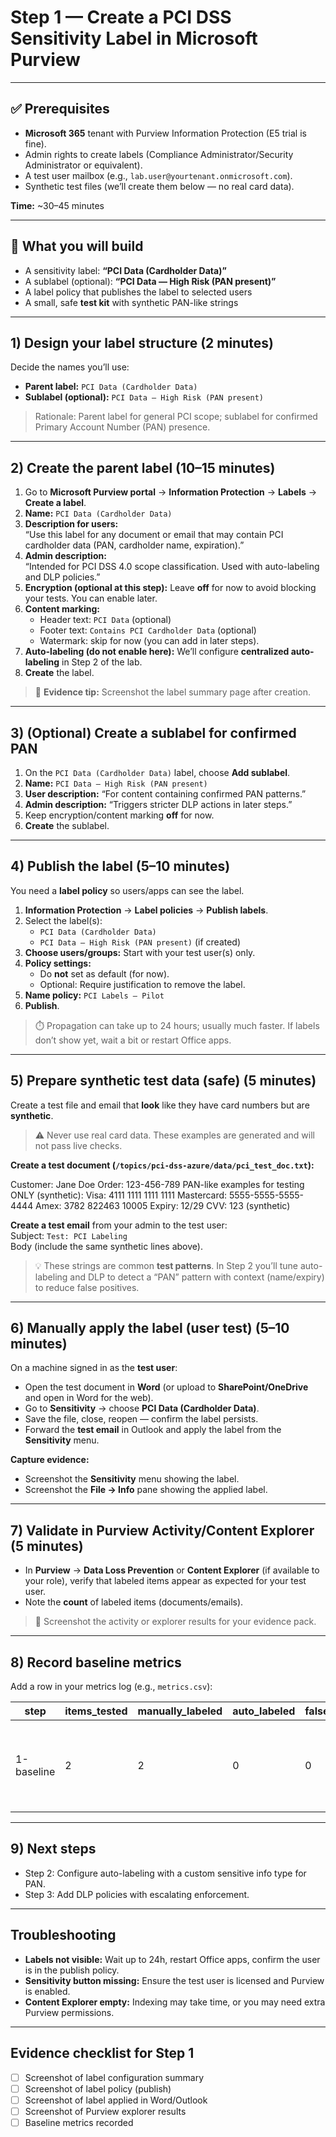 # Step 1 — Create a PCI DSS Sensitivity Label in Microsoft Purview
---

## ✅ Prerequisites

- **Microsoft 365** tenant with Purview Information Protection (E5 trial is fine).
- Admin rights to create labels (Compliance Administrator/Security Administrator or equivalent).
- A test user mailbox (e.g., `lab.user@yourtenant.onmicrosoft.com`).
- Synthetic test files (we’ll create them below — no real card data).

**Time:** ~30–45 minutes

---

## 🔎 What you will build

- A sensitivity label: **“PCI Data (Cardholder Data)”**
- A sublabel (optional): **“PCI Data — High Risk (PAN present)”**
- A label policy that publishes the label to selected users
- A small, safe **test kit** with synthetic PAN-like strings

---

## 1) Design your label structure (2 minutes)

Decide the names you’ll use:

- **Parent label:** `PCI Data (Cardholder Data)`
- **Sublabel (optional):** `PCI Data — High Risk (PAN present)`

> Rationale: Parent label for general PCI scope; sublabel for confirmed Primary Account Number (PAN) presence.

---

## 2) Create the parent label (10–15 minutes)

1. Go to **Microsoft Purview portal** → **Information Protection** → **Labels** → **Create a label**.
2. **Name:** `PCI Data (Cardholder Data)`
3. **Description for users:**  
   “Use this label for any document or email that may contain PCI cardholder data (PAN, cardholder name, expiration).”
4. **Admin description:**  
   “Intended for PCI DSS 4.0 scope classification. Used with auto-labeling and DLP policies.”
5. **Encryption (optional at this step):** Leave **off** for now to avoid blocking your tests. You can enable later.
6. **Content marking:**  
   - Header text: `PCI Data` (optional)  
   - Footer text: `Contains PCI Cardholder Data` (optional)  
   - Watermark: skip for now (you can add in later steps).
7. **Auto-labeling (do not enable here):** We’ll configure **centralized auto-labeling** in Step 2 of the lab.
8. **Create** the label.

> 📸 **Evidence tip:** Screenshot the label summary page after creation.

---

## 3) (Optional) Create a sublabel for confirmed PAN

1. On the `PCI Data (Cardholder Data)` label, choose **Add sublabel**.
2. **Name:** `PCI Data — High Risk (PAN present)`
3. **User description:** “For content containing confirmed PAN patterns.”
4. **Admin description:** “Triggers stricter DLP actions in later steps.”
5. Keep encryption/content marking **off** for now.
6. **Create** the sublabel.

---

## 4) Publish the label (5–10 minutes)

You need a **label policy** so users/apps can see the label.

1. **Information Protection** → **Label policies** → **Publish labels**.
2. Select the label(s):  
   - `PCI Data (Cardholder Data)`  
   - `PCI Data — High Risk (PAN present)` (if created)
3. **Choose users/groups:** Start with your test user(s) only.
4. **Policy settings:**  
   - Do **not** set as default (for now).  
   - Optional: Require justification to remove the label.
5. **Name policy:** `PCI Labels — Pilot`
6. **Publish**.

> ⏱️ Propagation can take up to 24 hours; usually much faster. If labels don’t show yet, wait a bit or restart Office apps.

---

## 5) Prepare synthetic test data (safe) (5 minutes)

Create a test file and email that **look** like they have card numbers but are **synthetic**.

> ⚠️ Never use real card data. These examples are generated and will not pass live checks.

**Create a test document (`/topics/pci-dss-azure/data/pci_test_doc.txt`):**

Customer: Jane Doe
Order: 123-456-789
PAN-like examples for testing ONLY (synthetic):
Visa: 4111 1111 1111 1111
Mastercard: 5555-5555-5555-4444
Amex: 3782 822463 10005
Expiry: 12/29  CVV: 123 (synthetic)

**Create a test email** from your admin to the test user:  
Subject: `Test: PCI Labeling`  
Body (include the same synthetic lines above).

> 💡 These strings are common **test patterns**. In Step 2 you’ll tune auto-labeling and DLP to detect a “PAN” pattern with context (name/expiry) to reduce false positives.

---

## 6) Manually apply the label (user test) (5–10 minutes)

On a machine signed in as the **test user**:

- Open the test document in **Word** (or upload to **SharePoint/OneDrive** and open in Word for the web).
- Go to **Sensitivity** → choose **PCI Data (Cardholder Data)**.
- Save the file, close, reopen — confirm the label persists.
- Forward the **test email** in Outlook and apply the label from the **Sensitivity** menu.

**Capture evidence:**
- Screenshot the **Sensitivity** menu showing the label.
- Screenshot the **File → Info** pane showing the applied label.

---

## 7) Validate in Purview Activity/Content Explorer (5 minutes)

- In **Purview** → **Data Loss Prevention** or **Content Explorer** (if available to your role), verify that labeled items appear as expected for your test user.  
- Note the **count** of labeled items (documents/emails).

> 📸 Screenshot the activity or explorer results for your evidence pack.

---

## 8) Record baseline metrics

Add a row in your metrics log (e.g., `metrics.csv`):

| step       | items_tested | manually_labeled | auto_labeled | false_positives | notes                                   | timestamp   |
|------------|--------------|------------------|--------------|-----------------|-----------------------------------------|-------------|
| 1-baseline | 2            | 2                | 0            | 0               | Manual label works; auto not enabled yet | YYYY-MM-DD |

---

## 9) Next steps

- Step 2: Configure auto-labeling with a custom sensitive info type for PAN.  
- Step 3: Add DLP policies with escalating enforcement.  

---

## Troubleshooting

- **Labels not visible:** Wait up to 24h, restart Office apps, confirm the user is in the publish policy.  
- **Sensitivity button missing:** Ensure the test user is licensed and Purview is enabled.  
- **Content Explorer empty:** Indexing may take time, or you may need extra Purview permissions.  

---

## Evidence checklist for Step 1

- [ ] Screenshot of label configuration summary  
- [ ] Screenshot of label policy (publish)  
- [ ] Screenshot of label applied in Word/Outlook  
- [ ] Screenshot of Purview explorer results  
- [ ] Baseline metrics recorded  
